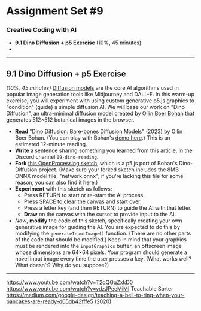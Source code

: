 # Assignment Set #9

### Creative Coding with AI

* **9.1 Dino Diffusion + p5 Exercise** (10%, 45 minutes)
* 

---

## 9.1 Dino Diffusion + p5 Exercise

*(10%, 45 minutes)* [Diffusion models](https://en.wikipedia.org/wiki/Diffusion_model) are the core AI algorithms used in popular image generation tools like Midjourney and DALL-E. In this warm-up exercise, you will experiment with using custom generative p5.js graphics to "condition" (guide) a simple diffusion AI. We will base our work on "Dino Diffusion", an ultra-minimal diffusion model created by [Ollin Boer Bohan](https://madebyoll.in/) that generates 512×512 botanical images in the browser. 

* **Read** "[Dino Diffusion: Bare-bones Diffusion Models](https://madebyoll.in/posts/dino_diffusion/)" (2023) by Ollin Boer Bohan. (You can play with Bohan's [demo here](https://madebyoll.in/posts/dino_diffusion/demo/).) This is an estimated 12-minute reading.
* **Write** a sentence sharing something you learned from this article, in the Discord channel `09-dino-reading`.
* **Fork** [this OpenProcessing sketch](https://openprocessing.org/sketch/2321795), which is a p5.js port of Bohan's Dino-Diffusion project. (Make sure your forked sketch includes the 8MB ONNX model file, "network.onnx"; if you're lacking this file for some reason, you can also find it [here](https://github.com/golanlevin/dino-diffusion-p5/tree/main).)
* **Experiment** with this sketch as follows:
  * Press RETURN to start or re-start the AI process.
  * Press SPACE to clear the canvas and start over.
  * Press a letter key (and then RETURN) to guide the AI with that letter.
  * **Draw** on the canvas with the cursor to provide input to the AI.
* *Now*, **modify** the code of this sketch, specifically creating your own generative image for guiding the AI. You are expected to do this by modifying the  `generateInputImage()` function. (There are no other parts of the code that should be modified.) Keep in mind that your graphics must be rendered into the `inputGraphics` buffer, an offscreen image whose dimensions are 64×64 pixels. Your program should generate a novel input image every time the user presses a key. (What works well? What doesn't? Why do you suppose?)

---

https://www.youtube.com/watch?v=T2qQGqZxkD0
https://www.youtube.com/watch?v=ydzJPeeMiMI Teachable Sorter
https://medium.com/google-design/teaching-a-bell-to-ring-when-your-pancakes-are-ready-d65db43fffe5 (2020)
